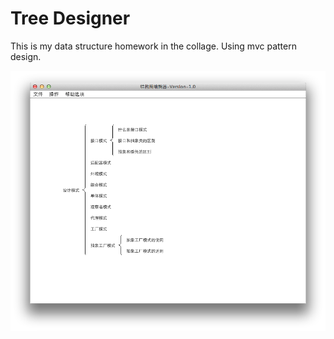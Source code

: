 Tree Designer
===================

This is my data structure homework in the collage. Using mvc pattern design.

![image](resources/ScreenShot1.png)